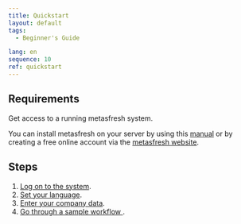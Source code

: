 ```yaml
---
title: Quickstart
layout: default
tags:
  - Beginner's Guide

lang: en
sequence: 10
ref: quickstart
---
```


## Requirements

Get access to a running metasfresh system.

You can install metasfresh on your server by using this [manual](http://docs.metasfresh.org/pages/installation/index_en) or by creating a free online account via the [metasfresh website](http://metasfresh.com/en/nextgen).

## Steps

1. [Log on to the system](Logon).
1. [Set your language](./SwitchLanguage).
1. [Enter your company data](./InitialSetupWizard).
1. [Go through a sample workflow ](./Workflow_SalesOrder_to_Invoice).
